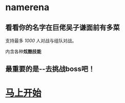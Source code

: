 # namerena
## 看看你的名字在巨佬吴子谦面前有多菜
支持最多 _1000_ 人对战与组队对战。

内含各种**炫酷技能**
## 最重要的是--去挑战boss吧！

# [马上开始](https://wuziqian.github.io/namerena)
